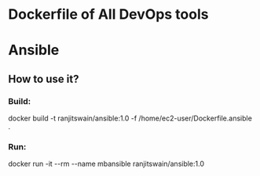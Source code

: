 # Dockerfile of All DevOps tools
# Ansible
## How to use it?
### Build:
docker build -t ranjitswain/ansible:1.0 -f /home/ec2-user/Dockerfile.ansible .
### Run:
docker run -it --rm --name mbansible ranjitswain/ansible:1.0

